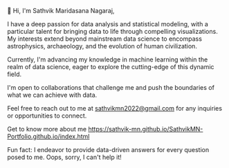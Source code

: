 👋 Hi, I'm Sathvik Maridasana Nagaraj,

I have a deep passion for data analysis and statistical modeling, with a particular talent for bringing data to life through compelling visualizations. My interests extend beyond mainstream data science to encompass astrophysics, archaeology, and the evolution of human civilization.

Currently, I'm advancing my knowledge in machine learning within the realm of data science, eager to explore the cutting-edge of this dynamic field.

I'm open to collaborations that challenge me and push the boundaries of what we can achieve with data.

Feel free to reach out to me at sathvikmn2022@gmail.com for any inquiries or opportunities to connect.

Get to know more about me https://sathvik-mn.github.io/SathvikMN-Portfolio.github.io/index.html

Fun fact: I endeavor to provide data-driven answers for every question posed to me. Oops, sorry, I can't help it!

<!---
sathvik-mn/sathvik-mn is a ✨ special ✨ repository because its `README.md` (this file) appears on your GitHub profile.
You can click the Preview link to take a look at your changes.
--->
